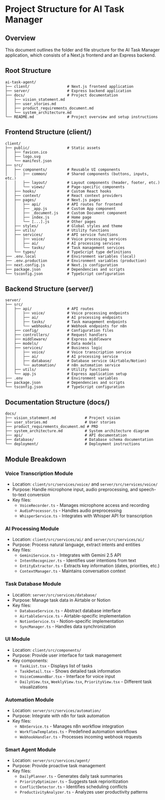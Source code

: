 # Project Structure for AI Task Manager

## Overview
This document outlines the folder and file structure for the AI Task Manager application, which consists of a Next.js frontend and an Express backend.

## Root Structure
```
ai-task-agent/
├── client/                 # Next.js frontend application
├── server/                 # Express backend application
├── docs/                   # Project documentation
│   ├── vision_statement.md
│   ├── user_stories.md
│   ├── product_requirements_document.md
│   └── system_architecture.md
└── README.md               # Project overview and setup instructions
```

## Frontend Structure (client/)
```
client/
├── public/                 # Static assets
│   ├── favicon.ico
│   ├── logo.svg
│   └── manifest.json
├── src/
│   ├── components/         # Reusable UI components
│   │   ├── common/         # Shared components (buttons, inputs, etc.)
│   │   ├── layout/         # Layout components (header, footer, etc.)
│   │   └── views/          # Page-specific components
│   ├── hooks/              # Custom React hooks
│   ├── context/            # React context providers
│   ├── pages/              # Next.js pages
│   │   ├── api/            # API routes for frontend
│   │   ├── _app.js         # Custom App component
│   │   ├── _document.js    # Custom Document component
│   │   ├── index.js        # Home page
│   │   └── [...].js        # Other pages
│   ├── styles/             # Global styles and theme
│   ├── utils/              # Utility functions
│   ├── services/           # API service functions
│   │   ├── voice/          # Voice processing services
│   │   ├── ai/             # AI processing services
│   │   └── tasks/          # Task management services
│   └── types/              # TypeScript type definitions
├── .env.local              # Environment variables (local)
├── .env.production         # Environment variables (production)
├── next.config.js          # Next.js configuration
├── package.json            # Dependencies and scripts
└── tsconfig.json           # TypeScript configuration
```

## Backend Structure (server/)
```
server/
├── src/
│   ├── api/                # API routes
│   │   ├── voice/          # Voice processing endpoints
│   │   ├── ai/             # AI processing endpoints
│   │   ├── tasks/          # Task management endpoints
│   │   └── webhooks/       # Webhook endpoints for n8n
│   ├── config/             # Configuration files
│   ├── controllers/        # Request handlers
│   ├── middleware/         # Express middleware
│   ├── models/             # Data models
│   ├── services/           # Business logic
│   │   ├── voice/          # Voice transcription service
│   │   ├── ai/             # AI processing service
│   │   ├── database/       # Database service (Airtable/Notion)
│   │   └── automation/     # n8n automation service
│   ├── utils/              # Utility functions
│   └── app.js              # Express application setup
├── .env                    # Environment variables
├── package.json            # Dependencies and scripts
└── tsconfig.json           # TypeScript configuration
```

## Documentation Structure (docs/)
```
docs/
├── vision_statement.md             # Project vision
├── user_stories.md                 # User stories
├── product_requirements_document.md # PRD
├── system_architecture.md          # System architecture diagram
├── api/                            # API documentation
├── database/                       # Database schema documentation
└── deployment/                     # Deployment instructions
```

## Module Breakdown

### Voice Transcription Module
- Location: `client/src/services/voice/` and `server/src/services/voice/`
- Purpose: Handle microphone input, audio preprocessing, and speech-to-text conversion
- Key files:
  - `VoiceRecorder.ts` - Manages microphone access and recording
  - `AudioProcessor.ts` - Handles audio preprocessing
  - `WhisperService.ts` - Integrates with Whisper API for transcription

### AI Processing Module
- Location: `client/src/services/ai/` and `server/src/services/ai/`
- Purpose: Process natural language, extract intents and entities
- Key files:
  - `GeminiService.ts` - Integrates with Gemini 2.5 API
  - `IntentRecognizer.ts` - Identifies user intentions from text
  - `EntityExtractor.ts` - Extracts key information (dates, priorities, etc.)
  - `ContextManager.ts` - Maintains conversation context

### Task Database Module
- Location: `server/src/services/database/`
- Purpose: Manage task data in Airtable or Notion
- Key files:
  - `DatabaseService.ts` - Abstract database interface
  - `AirtableService.ts` - Airtable-specific implementation
  - `NotionService.ts` - Notion-specific implementation
  - `SyncManager.ts` - Handles data synchronization

### UI Module
- Location: `client/src/components/`
- Purpose: Provide user interface for task management
- Key components:
  - `TaskList.tsx` - Displays list of tasks
  - `TaskDetail.tsx` - Shows detailed task information
  - `VoiceCommandBar.tsx` - Interface for voice input
  - `DailyView.tsx`, `WeeklyView.tsx`, `PriorityView.tsx` - Different task visualizations

### Automation Module
- Location: `server/src/services/automation/`
- Purpose: Integrate with n8n for task automation
- Key files:
  - `N8nService.ts` - Manages n8n workflow integration
  - `WorkflowTemplates.ts` - Predefined automation workflows
  - `WebhookHandler.ts` - Processes incoming webhook requests

### Smart Agent Module
- Location: `server/src/services/agent/`
- Purpose: Provide proactive task management
- Key files:
  - `DailyPlanner.ts` - Generates daily task summaries
  - `PriorityOptimizer.ts` - Suggests task reprioritization
  - `ConflictDetector.ts` - Identifies scheduling conflicts
  - `ProductivityAnalyzer.ts` - Analyzes user productivity patterns
